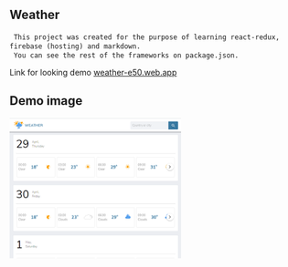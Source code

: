 ## Weather 

```
 This project was created for the purpose of learning react-redux, firebase (hosting) and markdown.
 You can see the rest of the frameworks on package.json.
```
Link for looking demo [weather-e50.web.app](https://weather-e50.web.app/)

## Demo image

<img align="left" width="300" height="246" src="https://github.com/mkuysunov/weather_react-redux/blob/main/TMP/project-pic.PNG">

